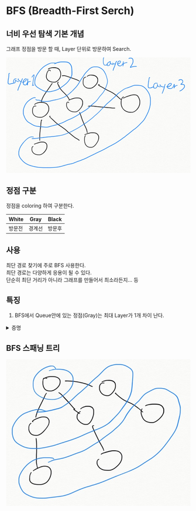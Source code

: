# BFS (Breadth-First Serch)
  
## 너비 우선 탐색 기본 개념

그래프 정점을 방문 할 때, Layer 단위로 방문하여 Search.  

![pictures/BFS_Layer_tree.png](pictures/BFS_Layer_tree.png)

## 정점 구분

정점을 coloring 하여 구분한다.  
  
White | Gray | Black |
------|------|-------|
방문전 | 경계선 | 방문후
  
## 사용
최단 경로 찾기에 주로 BFS 사용한다.  
최단 경로는 다양하게 응용이 될 수 있다.  
단순히 최단 거리가 아니라 그래프를 만들어서 최소라든지... 등  
  
## 특징
1. BFS에서 Queue안에 있는 정점(Gray)는 최대 Layer가 1개 차이 난다.
<details>
<summary>증명</summary>
<div markdown="1">
<img src="pictures/BFS_Q_Layer.png">
</div>
</details>  



## BFS 스패닝 트리



![pictures/BFS_spanning_tree.png](pictures/BFS_spanning_tree.png)

